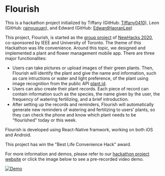 # Flourish

This is a hackathon project initialized by Tiffany (GitHub: [Tiffany0410](https://github.com/Tiffany0410)), Leon (GitHub: [rainyuxuan](https://github.com/rainyuxuan)), and Edward (GitHub: [EdwardHaoranLee](https://github.com/EdwardHaoranLee))

This project, Flourish, is started as the [group project](https://devpost.com/software/flourish-v8a513) of [NewHacks 2020](https://newhacks2020.devpost.com), co-sponsored by IEEE and University of Toronto. The theme of this Hackathon was life convenience. Around this topic, we designed and implemented a plant and flower management mobile app. There are three major functionalites: 
- Users can take pictures or upload images of their green plants. Then, Flourish will identify the plant and give the name and information, such as care intructions or water and light preference, of the plant using image recognition from the public API [plant.id](https://plant.id).
- Users can also create their plant records. Each piece of record can contain information such as the species, the name given by the user, the frequency of watering fertilizing, and a brief introduction.
- After setting up the records and reminders, Flourish will automatically generate new reminders of watering and fertilizing to users' plants, so they can check the phone and know which plant needs to be "flourished" today or this week.

Flourish is developed using React-Native framwork, working on both iOS and Android.

This project has win the "Best Life Convenience Hack" award.

For more information and demos, please refer to our [hackathon project website](https://devpost.com/software/flourish-v8a513) or click the image below to see a pre-recorded video demo. 


[![Demo](https://img.youtube.com/vi/gkUOp41keC0/0.jpg)](https://www.youtube.com/watch?v=gkUOp41keC0)